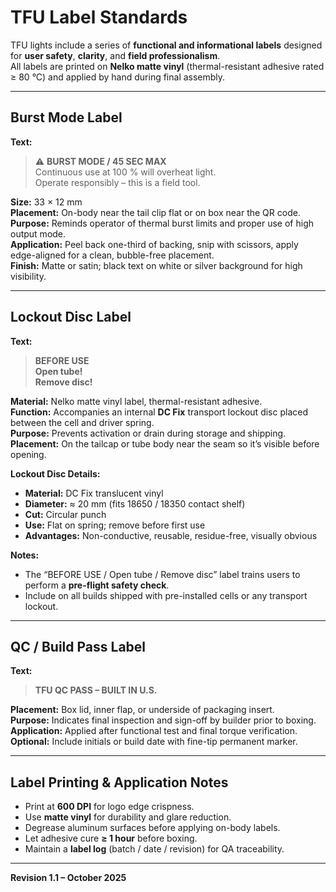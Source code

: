 # TFU Label Standards  

TFU lights include a series of **functional and informational labels** designed for **user safety**, **clarity**, and **field professionalism**.  
All labels are printed on **Nelko matte vinyl** (thermal-resistant adhesive rated ≥ 80 °C) and applied by hand during final assembly.

---

## Burst Mode Label  

**Text:**  
> ⚠️ **BURST MODE / 45 SEC MAX**  
> Continuous use at 100 % will overheat light.  
> Operate responsibly – this is a field tool.

**Size:** 33 × 12 mm  
**Placement:** On-body near the tail clip flat or on box near the QR code.  
**Purpose:** Reminds operator of thermal burst limits and proper use of high output mode.  
**Application:** Peel back one-third of backing, snip with scissors, apply edge-aligned for a clean, bubble-free placement.  
**Finish:** Matte or satin; black text on white or silver background for high visibility.  

---

## Lockout Disc Label  

**Text:**  
> **BEFORE USE**  
> **Open tube!**  
> **Remove disc!**

**Material:** Nelko matte vinyl label, thermal-resistant adhesive.  
**Function:** Accompanies an internal **DC Fix** transport lockout disc placed between the cell and driver spring.  
**Purpose:** Prevents activation or drain during storage and shipping.  
**Placement:** On the tailcap or tube body near the seam so it’s visible before opening.  

**Lockout Disc Details:**  
- **Material:** DC Fix translucent vinyl  
- **Diameter:** ≈ 20 mm (fits 18650 / 18350 contact shelf)  
- **Cut:** Circular punch  
- **Use:** Flat on spring; remove before first use  
- **Advantages:** Non-conductive, reusable, residue-free, visually obvious  

**Notes:**  
- The “BEFORE USE / Open tube / Remove disc” label trains users to perform a **pre-flight safety check**.  
- Include on all builds shipped with pre-installed cells or any transport lockout.

---

## QC / Build Pass Label  

**Text:**  
> **TFU QC PASS – BUILT IN U.S.**

**Placement:** Box lid, inner flap, or underside of packaging insert.  
**Purpose:** Indicates final inspection and sign-off by builder prior to boxing.  
**Application:** Applied after functional test and final torque verification.  
**Optional:** Include initials or build date with fine-tip permanent marker.

---

## Label Printing & Application Notes  

- Print at **600 DPI** for logo edge crispness.  
- Use **matte vinyl** for durability and glare reduction.  
- Degrease aluminum surfaces before applying on-body labels.  
- Let adhesive cure **≥ 1 hour** before boxing.  
- Maintain a **label log** (batch / date / revision) for QA traceability.  

---

**Revision 1.1 – October 2025**  
